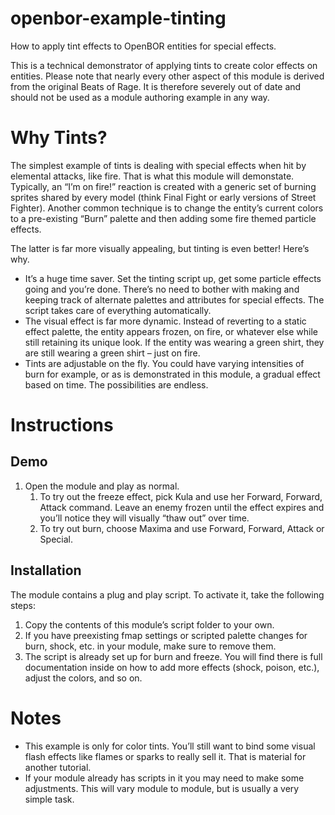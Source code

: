 # openbor-example-tinting
How to apply tint effects to OpenBOR entities for special effects.

This is a technical demonstrator of applying tints to create color effects on entities. Please note that nearly every other aspect of this module is derived from the original Beats of Rage. It is therefore severely out of date and should not be used as a module authoring example in any way.

# Why Tints?

The simplest example of tints is dealing with special effects when hit by elemental attacks, like fire. That is what this module will demonstate. Typically, an “I’m on fire!” reaction is created with a generic set of burning sprites shared by every model (think Final Fight or early versions of Street Fighter). Another common technique is to change the entity’s current colors to a pre-existing “Burn” palette and then adding some fire themed particle effects.

The latter is far more visually appealing, but tinting is even better! Here’s why.
-	It’s a huge time saver. Set the tinting script up, get some particle effects going and you’re done. There’s no need to bother with making and keeping track of alternate palettes and attributes for special effects. The script takes care of everything automatically.
-	The visual effect is far more dynamic. Instead of reverting to a static effect palette, the entity appears frozen, on fire, or whatever else while still retaining its unique look. If the entity was wearing a green shirt, they are still wearing a green shirt – just on fire.
-	Tints are adjustable on the fly. You could have varying intensities of burn for example, or as is demonstrated in this module, a gradual effect based on time. The possibilities are endless.

# Instructions

## Demo

1.	Open the module and play as normal.
    1.	To try out the freeze effect, pick Kula and use her Forward, Forward, Attack command. Leave an enemy frozen until the effect expires and you’ll notice they will visually “thaw out” over time.
    2.	To try out burn, choose Maxima and use Forward, Forward, Attack or Special.

## Installation 

The module contains a plug and play script. To activate it, take the following steps:
1.	Copy the contents of this module’s script folder to your own.
2.	If you have preexisting fmap settings or scripted palette changes for burn, shock, etc. in your module, make sure to remove them.
3.	The script is already set up for burn and freeze. You will find there is full documentation inside on how to add more effects (shock, poison, etc.), adjust the colors, and so on.

# Notes
- This example is only for color tints. You’ll still want to bind some visual flash effects like flames or sparks to really sell it. That is material for another tutorial.
- If your module already has scripts in it you may need to make some adjustments. This will vary module to module, but is usually a very simple task.


